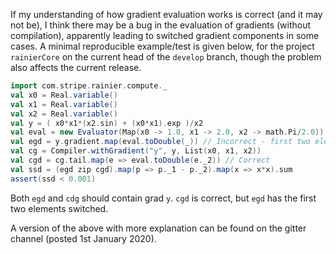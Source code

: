If my understanding of how gradient evaluation works is correct (and it may not be), I think there may be a bug in the evaluation of gradients (without compilation), apparently leading to switched gradient components in some cases. A minimal reproducible example/test is given below, for the project `rainierCore` on the current head of the `develop` branch, though the problem also affects the current release.

```scala
import com.stripe.rainier.compute._
val x0 = Real.variable()
val x1 = Real.variable()
val x2 = Real.variable()
val y = ( x0*x1*(x2.sin) + (x0*x1).exp )/x2
val eval = new Evaluator(Map(x0 -> 1.0, x1 -> 2.0, x2 -> math.Pi/2.0))
val egd = y.gradient.map(eval.toDouble(_)) // Incorrect - first two elements switched
val cg = Compiler.withGradient("y", y, List(x0, x1, x2))
val cgd = cg.tail.map(e => eval.toDouble(e._2)) // Correct
val ssd = (egd zip cgd).map(p => p._1 - p._2).map(x => x*x).sum
assert(ssd < 0.001)
```

Both `egd` and `cdg` should contain grad `y`. `cgd` is correct, but `egd` has the first two elements switched.

A version of the above with more explanation can be found on the gitter channel (posted 1st January 2020).

